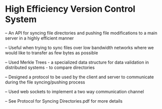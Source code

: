 # High Efficiency Version Control System
– An API for syncing file directories and pushing file modifications to a main server in a highly efficient manner

– Useful when trying to sync files over low bandwidth networks where we would like to transfer as few bytes as possible

– Used Merkle Trees - a specialized data structure for data validation in distributed systems - to compare directories

– Designed a protocol to be used by the client and server to communicate during the file syncing/pushing process 

– Used web sockets to implement a two way communication channel

– See Protocol for Syncing Directories.pdf for more details
